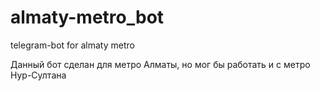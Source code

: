 # almaty-metro_bot
telegram-bot for almaty metro

Данный бот сделан для метро Алматы, но мог бы работать и с метро Нур-Султана

